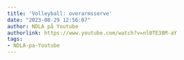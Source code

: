 ```yaml
---
title: 'Volleyball: overarmsserve'
date: "2023-08-29 12:56:07"
author: NDLA på Youtube
authorlink: https://www.youtube.com/watch?v=nl0TE38M-aY
tags:
- NDLA-pa-Youtube
---
```

